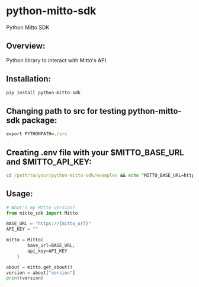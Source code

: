 # python-mitto-sdk
Python Mitto SDK

## Overview:

Python library to interact with Mitto's API.

## Installation:
```python
pip install python-mitto-sdk
```
## Changing path to src for testing python-mitto-sdk package:
```cmd
export PYTHONPATH=./src
```
## Creating .env file with your $MITTO_BASE_URL and $MITTO_API_KEY:
```cmd
cd /path/to/your/python-mitto-sdk/examples && echo "MITTO_BASE_URL=https://your-mitto.zuarbase.net">.env && echo "MITTO_API_KEY=<YOUR_API_KEY>">>.env
```
## Usage:
```python
# What's my Mitto version?
from mitto_sdk import Mitto

BASE_URL = "https://{mitto_url}"
API_KEY = ""

mitto = Mitto(
        base_url=BASE_URL,
        api_key=API_KEY
    )

about = mitto.get_about()
version = about["version"]
print(version)
```
